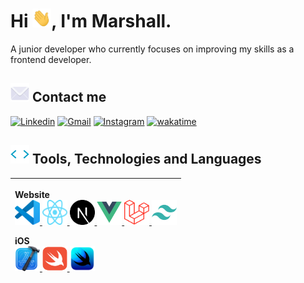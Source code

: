 # Hi <img src="https://raw.githubusercontent.com/shrall/shrall/main/assets/hi.gif" width="30px" height="30px">, I'm Marshall.

A junior developer who currently focuses on improving my skills as a frontend developer.

## <img src="https://raw.githubusercontent.com/shrall/shrall/main/assets/mail.gif" width="30px"> Contact me

[![Linkedin](https://img.shields.io/badge/-Marshall_Kurniawan-blue?style=flat&logo=Linkedin&logoColor=white)](https://www.linkedin.com/in/marshallok/) [![Gmail](https://img.shields.io/badge/-marshallovierdo@gmail.com-c14438?style=flat&logo=Gmail&logoColor=white&color=BB001B)](mailto:marshallovierdo@gmail.com) [![Instagram](https://img.shields.io/badge/-shrallok-white?style=flat&logo=Instagram&logoColor=white&color=8134AF)](https://www.instagram.com/shrallok/) [![wakatime](https://wakatime.com/badge/user/89a16f34-3671-4332-a732-eb4452ba7b84.svg)](https://wakatime.com/@shrall)

## <img src="https://raw.githubusercontent.com/shrall/shrall/main/assets/code.gif" width="30px"> Tools, Technologies and Languages

| <p align="left">Website<br><a href="https://code.visualstudio.com/" target="_blank"> <img src="https://raw.githubusercontent.com/shrall/shrall/main/assets/vscode.svg" alt="vscode" width="40" height="40"/> </a><a href="https://react.dev/" target="_blank"> <img src="https://raw.githubusercontent.com/shrall/shrall/main/assets/react.svg" alt="react" width="40" height="40"/> </a> <a href="https://nextjs.org/" target="_blank"> <img src="https://raw.githubusercontent.com/shrall/shrall/main/assets/nextjs.svg" alt="nextjs" width="40" height="40"/> </a><a href="https://vuejs.org/" target="_blank"> <img src="https://raw.githubusercontent.com/shrall/shrall/main/assets/vue.svg" alt="vue.js" width="40" height="40"/> </a> <a href="https://laravel.com/" target="_blank"> <img src="https://raw.githubusercontent.com/shrall/shrall/main/assets/laravel.svg" alt="laravel" width="40" height="40"/> </a> <a href="https://tailwindcss.com/" target="_blank"> <img src="https://raw.githubusercontent.com/shrall/shrall/main/assets/tailwind.svg" alt="tailwindcss" width="40" height="40"/> </a></p> <p align="left">iOS<br><a href="https://developer.apple.com/xcode/" target="_blank"> <img src="https://raw.githubusercontent.com/shrall/shrall/main/assets/xcode.png" alt="xcode" width="40" height="40"/> </a><a href="https://www.apple.com/fr/swift/" target="_blank"> <img src="https://raw.githubusercontent.com/devicons/devicon/master/icons/swift/swift-original.svg" alt="swift" width="40" height="40"/> </a> <a href="https://developer.apple.com/xcode/swiftui/" target="_blank"> <img src="https://raw.githubusercontent.com/shrall/shrall/main/assets/swiftui.png" alt="swiftui" width="40" height="40"/> </a></p> |
| -------------------------------------------------------------------------------------------------------------------------------------------------------------------------------------------------------------------------------------------------------------------------------------------------------------------------------------------------------------------------------------------------------------------------------------------------------------------------------------------------------------------------------------------------------------------------------------------------------------------------------------------------------------------------------------------------------------------------------------------------------------------------------------------------------------------------------------------------------------------------------------------------------------------------------------------------------------------------------------------------------------------------------------------------------------------------------------------------------------------------------------------------------------------------------------------------------------------------------------------------------------------------------------------------------------------------------------------------------------------------------------------------------------------------------------------------------------------------------------------------------------------------------------------------------------------------------------------------------------------------------------------------------------------------------------------------------------------------------------------------------- |

<!-- Credits -->
<!-- I do not own the assets that I use in this readme. -->
<!-- If you are the owner of any of the assets that I use here and would like for me to remove them, please contact me through my e-mail. -->
<!-- Waving Hand Gif: https://raw.githubusercontent.com/ABSphreak/ABSphreak/master/gifs/Hi.gif -->
<!-- Mail Gif: http://static.skaip.org/img/emoticons/180x180/f6fcff/mail.gif -->
<!-- Code Gif: https://giphy.com/stickers/coding-webdesign-coder-QssGEmpkyEOhBCb7e1 -->
<!-- Icons: https://github.com/devicons/devicon -->
